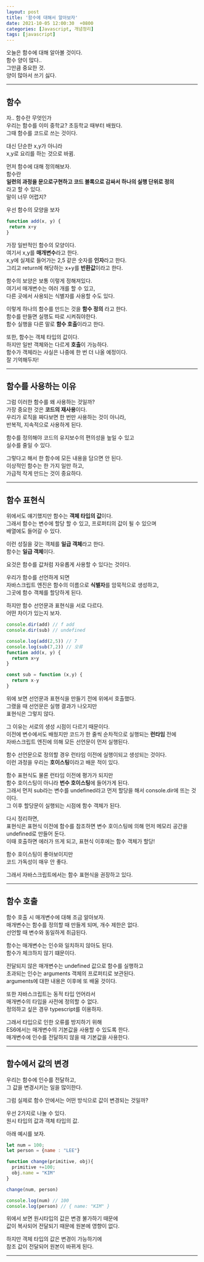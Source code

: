 ```yaml
---
layout: post
title: '함수에 대해서 알아보자'
date: 2021-10-05 12:00:30  +0800
categories: [Javascript, 개념정리]
tags: [javascript]
---
```


오늘은 함수에 대해 알아볼 것이다.  
함수 양이 많다..  
그만큼 중요한 것.  
양이 많아서 쓰기 싫다.

---

## **함수**  

자.. 함수란 무엇인가  
우리는 함수를 이미 중학교? 초등학교 때부터 배웠다.  
그때 함수를 코드로 쓰는 것이다.  

대신 단순한 x,y가 아니라  
x,y로 요리를 하는 것으로 바뀜.  

먼저 함수에 대해 정의해보자.  
함수란  
**일련의 과정을 문으로구현하고 코드 블록으로 감싸서 하나의 실행 단위로 정의**  
라고 할 수 있다.  
말이 너무 어렵지?  

우선 함수의 모양을 보자  
```js
function add(x, y) {
 return x+y
}
```  

가장 일반적인 함수의 모양이다.  
여기서 x,y를 **매개변수**라고 한다.  
x,y에 실제로 들어가는 2,5 같은 숫자를 **인자**라고 한다.  
그리고 return에 해당하는 x+y를 **반환값**이라고 한다.  

함수의 보양은 보통 이렇게 정해져있다.  
여기서 매개변수는 여러 개를 할 수 있고,  
다른 곳에서 사용되는 식별자를 사용할 수도 있다.  

이렇게 하나의 함수를 만드는 것을 **함수 정의** 라고 한다.  
함수를 만들면 실행도 따로 시켜줘야한다.  
함수 실행을 다른 말로 **함수 호출**이라고 한다.  

또한, 함수는 객체 타입의 값이다.  
하지만 일반 객체와는 다르게 **호출**이 가능하다.  
함수가 객체라는 사실은 나중에 한 번 더 나올 예정이다.  
잘 기억해두자!  

---  

## **함수를 사용하는 이유**  

그럼 이러한 함수를 왜 사용하는 것일까?  
가장 중요한 것은 **코드의 재사용**이다.  
우리가 로직을 짜다보면 한 번만 사용하는 것이 아니라,  
반복적, 지속적으로 사용하게 된다.  

함수를 정의해야 코드의 유지보수의 편의성을 높일 수 있고  
실수를 줄일 수 있다.  

그렇다고 해서 한 함수에 모든 내용을 담으면 안 된다.  
이상적인 함수는 한 가지 일만 하고,  
가급적 작게 만드는 것이 중요하다.  

---  

## **함수 표현식**  

위에서도 얘기했지만 함수는 **객체 타입의 값**이다.  
그래서 함수는 변수에 할당 할 수 있고, 프로퍼티의 값이 될 수 있으며  
배열에도 들어갈 수 있다.  

이런 성질을 갖는 객체를 **일급 객체**라고 한다.  
함수는 **일급 객체**이다.  

요것은 함수를 값처럼 자유롭게 사용할 수 있다는 것이다.  

우리가 함수를 선언하게 되면  
자바스크립트 엔진은 함수의 이름으로 **식별자**를 암묵적으로 생성하고,  
그곳에 함수 객체를 할당하게 된다.  

하지만 함수 선언문과 표현식을 서로 다르다.  
어떤 차이가 있는지 보자.  

```js
console.dir(add) // f add
console.dir(sub) // undefined

console.log(add(2,5)) // 7
console.log(sub(7,2)) // 오류
function add(x, y) {
  return x+y
}

const sub = function (x,y) {
  return x-y
}

```

위에 보면 선언문과 표현식을 만들기 전에 위에서 호출했다.  
그랬을 때 선언문은 실행 결과가 나오지만  
표현식은 그렇지 않다.  

그 이유는 서로의 생성 시점이 다르기 때문이다.  
이전에 변수에서도 배웠지만 코드가 한 줄씩 순차적으로 실행되는 **런타임** 전에  
자바스크립트 엔진에 의해 모든 선언문이 먼저 실행된다.  

함수 선언문으로 정의할 경우 런타임 이전에 실행이되고 생성되는 것이다.  
이런 과정을 우리는 **호이스팅**이라고 배운 적이 있다.  

함수 표현식도 물론 런타임 이전에 평가가 되지만  
함수 호이스팅이 아니라 **번수 호이스팅**에 들어가게 된다.  
그래서 먼저 sub라는 변수를 undefined라고 먼저 할당을 해서 console.dir에 뜨는 것이다.  
그 이후 할당문이 실행되는 시점에 함수 객체가 된다.  

다시 정리하면,  
표현식은 표현식 이전에 함수를 참조하면 변수 호이스팅에 의해 먼저 메모리 공간을 undefined로 만들어 둔다.  
이때 호출하면 에러가 뜨게 되고, 표현식 이후에는 함수 객체가 할당!  

함수 호이스팅이 좋아보이지만  
코드 가독성이 매우 안 좋다.  

그래서 자바스크립트에서는 함수 표현식을 권장하고 있다.  

---  

## **함수 호출**  

함수 호출 시 매개변수에 대해 조금 알아보자.  
매개변수는 함수를 정의할 때 만들게 되며, 개수 제한은 없다.  
선언할 때 변수와 동일하게 취급된다.  

함수는 매개변수는 인수와 일치하지 않아도 된다.  
함수가 체크하지 않기 떄문이다.  

전달되지 않은 매개변수는 undefined 값으로 함수를 실행하고  
초과되는 인수는 arguments 객체의 프로퍼티로 보관된다.  
arguments에 대한 내용은 이후에 또 배울 것이다.  

또한 자바스크립트는 동적 타입 언어라서  
매개변수의 타입을 사전에 정의할 수 없다.  
정의하고 싶은 경우 typescript를 이용하자.  

그래서 타입으로 인한 오류를 방지하기 위해  
ES6에서는 매개변수의 기본값을 사용할 수 있도록 한다.  
매개변수에 인수를 전달하지 않을 때 기본값을 사용한다.  

---  

## **함수에서 값의 변경**  

우리는 함수에 인수를 전달하고,  
그 값을 변경시키는 일을 많이한다.  

그럼 실제로 함수 안에서는 어떤 방식으로 값이 변경되는 것일까?  

우선 2가지로 나눌 수 있다.  
원시 타입의 값과 객체 타입의 값.  

아래 예시를 보자.  

```js
let num = 100;
let person = {name : "LEE"}

function change(primitive, obj){
  primitive +=100;
  obj.name = "KIM"
}

change(num, person)

console.log(num) // 100 
console.log(person) // { name: "KIM" }
```

위에서 보면 원시타입의 값은 변경 불가하기 때문에  
값이 복사되어 전달되기 때문에 원본에 영향이  없다.  

하지만 객체 타입의 값은 변경이 가능하기에  
참조 값이 전달되어 원본이 바뀌게 된다.  

---  

